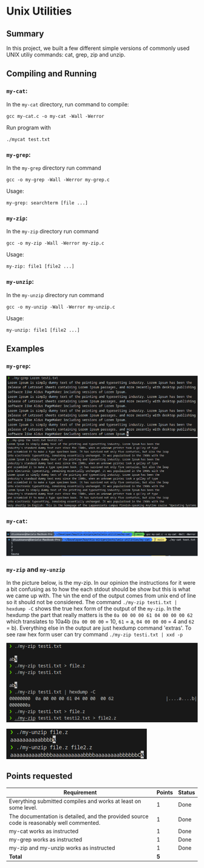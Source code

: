 # Unix Utilities

## Summary

In this project, we built a few different simple versions of commonly used UNIX utiliy commands: cat, grep, zip and unzip.

## Compiling and Running

### `my-cat`:

In the `my-cat` directory, run command to compile:

```
gcc my-cat.c -o my-cat -Wall -Werror
```

Run program with

```
./mycat test.txt
```

### `my-grep`:

In the `my-grep` directory run command

```
gcc -o my-grep -Wall -Werror my-grep.c
```

Usage:

```
my-grep: searchterm [file ...]
```

### `my-zip`:

In the `my-zip` directory run command 

```
gcc -o my-zip -Wall -Werror my-zip.c
```
Usage:

```
my-zip: file1 [file2 ...]
```

### `my-unzip`:

In the `my-unzip` directory run command 

```
gcc -o my-unzip -Wall -Werror my-unzip.c
```
Usage:

```
my-unzip: file1 [file2 ...]
```

## Examples

### `my-grep`:

![alt text](my-grep/img/image.png)
![alt text](my-grep/img/image-1.png)

### `my-cat`:

![my cat compile](my-cat/img/compile-my-cat.png)
![my cat run](my-cat/img/run-my-cat.png)

### `my-zip` and `my-unzip`

In the picture below, is the my-zip. In our opinion the instructions for it were a bit confusing as to how the each stdout should be show but this is what we came up with. The `%`in the end of the output comes from unix end of line so it should not be considered. The command `./my-zip testi.txt | hexdump -C` shows the true hex form of the output of the `my-zip`. In the hexdump the part that really matters is the `0a 00 00 00 61 04 00 00 00 62` which translates to 10a4b (`0a 00 00 00` = 10, `61` = a, `04 00 00 00` = 4 and `62` = b). Everything else in the output are just hexdump command 'extras'. To see raw hex form user can try command `./my-zip testi.txt | xxd -p`

![alt text](image-3.png)

![alt text](image-4.png)
## Points requested

| Requirement                                                                               | Points | Status |
| ----------------------------------------------------------------------------------------- | ------ | ------ |
| Everything submitted compiles and works at least on some level.                           | 1      | Done   |
| The documentation is detailed, and the provided source code is reasonably well commented. | 1      | Done   |
| my-cat works as instructed                                                                | 1      | Done   |
| my-grep works as instructed                                                               | 1      | Done   |
| my-zip and my-unzip works as instructed                                                   | 1      | Done   |
| **Total**                                                                                 | **5**  |
